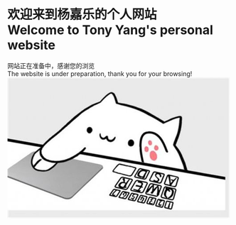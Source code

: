 # 欢迎来到杨嘉乐的个人网站<br />Welcome to Tony Yang's personal website
网站正在准备中，感谢您的浏览<br />The website is under preparation, thank you for your browsing!<br />
![cat](https://github.com/YJL-196/yjl-196.github.io/blob/main/abbe16f525214aab2e013374375d450e.jpeg)
